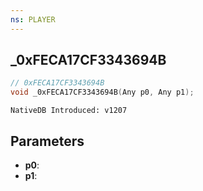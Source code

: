 ```yaml
---
ns: PLAYER
---
```

## _0xFECA17CF3343694B

```c
// 0xFECA17CF3343694B
void _0xFECA17CF3343694B(Any p0, Any p1);
```

```
NativeDB Introduced: v1207
```

## Parameters
* **p0**:
* **p1**:
